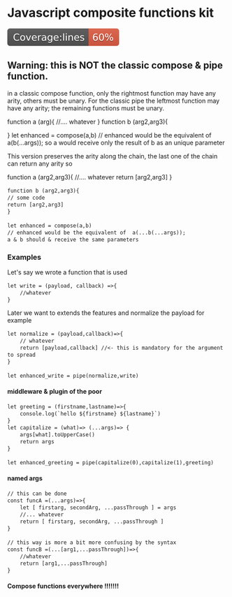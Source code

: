 # Javascript composite functions kit

![Alt text](./coverage/badge-lines.svg)
## Warning: this is NOT the classic compose & pipe function.

in a classic compose function, only the rightmost function may have any arity, others must be unary.
For the classic pipe the leftmost function may have any arity; the remaining functions must be unary.



  function a (arg){
	   //.... whatever
	}
	function b (arg2,arg3){

  }
	let enhanced = compose(a,b)
	// enhanced would be the equivalent of  a(b(...args));
	so a would receive only the result of b as an unique parameter



This version preserves the arity along the chain, the last one of the chain can return any arity
 so

  function a (arg2,arg3){
	//.... whatever
    return [arg2,arg3]
	}

	function b (arg2,arg3){
    // some code
    return [arg2,arg3]
	}

	let enhanced = compose(a,b)
	// enhanced would be the equivalent of  a(...b(...args));
	a & b should & receive the same parameters

### Examples

Let's say we wrote a function that is used

    let write = (payload, callback) =>{
    	//whatever
    }

Later we want to extends the features and normalize the payload for example

    let normalize = (payload,callback)=>{
		// whatever
		return [payload,callback] //<- this is mandatory for the argument to spread
	}

	let enhanced_write = pipe(normalize,write)

#### middleware & plugin of the poor

    let greeting = (firstname,lastname)=>{
	    console.log(`hello ${firstname} ${lastname}`)
    }
    let capitalize = (what)=> (...args)=> {
	    args[what].toUpperCase()
	    return args
	}

    let enhanced_greeting = pipe(capitalize(0),capitalize(1),greeting)

#### named args
	// this can be done
    const funcA =(...args)=>{
	    let [ firstarg, secondArg, ...passThrough ] = args
	    //... whatever
	    return [ firstarg, secondArg, ...passThrough ]
    }

	// this way is more a bit more confusing by the syntax
    const funcB =(...[arg1,...passThrough])=>{
	    //whatever
	    return [arg1,...passThrough]
    }

#### Compose functions everywhere !!!!!!!
